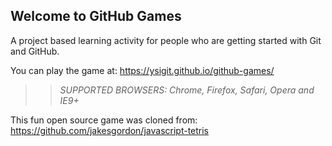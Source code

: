 ## Welcome to GitHub Games

A project based learning activity for people who are getting started with Git and GitHub.

You can play the game at: https://ysigit.github.io/github-games/

>> _*SUPPORTED BROWSERS*: Chrome, Firefox, Safari, Opera and IE9+_

This fun open source game was cloned from: https://github.com/jakesgordon/javascript-tetris
